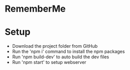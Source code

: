 # RememberMe

# Setup
- Download the project folder from GitHub
- Run the 'npm i' command to install the npm packages
- Run 'npm build-dev' to auto build the dev files
- Run 'npm start' to setup webserver

# 